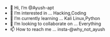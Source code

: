 - 👋 Hi, I’m @Ayush-apt
- 👀 I’m interested in ... Hacking,Coding
- 🌱 I’m currently learning ... Kali Linux,Python
- 💞️ I’m looking to collaborate on ... Everything
- 📫 How to reach me ... insta-@why_not_ayush

<!---
Ayush-apt/Ayush-apt is a ✨ special ✨ repository because its `README.md` (this file) appears on your GitHub profile.
You can click the Preview link to take a look at your changes.
--->
